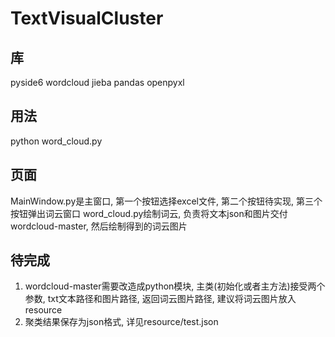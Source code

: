 # TextVisualCluster

## 库
pyside6
wordcloud
jieba
pandas
openpyxl


## 用法
python word_cloud.py
## 页面
MainWindow.py是主窗口, 第一个按钮选择excel文件, 第二个按钮待实现, 第三个按钮弹出词云窗口
word_cloud.py绘制词云, 负责将文本json和图片交付wordcloud-master, 然后绘制得到的词云图片
## 待完成
1. wordcloud-master需要改造成python模块, 主类(初始化或者主方法)接受两个参数, txt文本路径和图片路径, 返回词云图片路径, 建议将词云图片放入resource
2. 聚类结果保存为json格式, 详见resource/test.json
